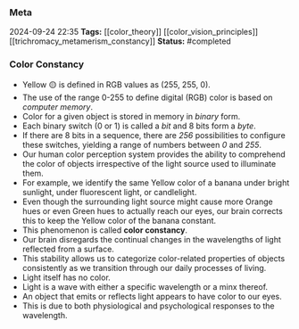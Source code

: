 ### Meta
2024-09-24 22:35
**Tags:** [[color_theory]] [[color_vision_principles]] [[trichromacy_metamerism_constancy]]
**Status:** #completed  

### Color Constancy
- Yellow 🟡 is defined in RGB values as (255, 255, 0).
- The use of the range 0-255 to define digital (RGB) color is based on *computer memory*.
- Color for a given object is stored in memory in *binary* form.
- Each binary switch (0 or 1) is called a *bit* and 8 bits form a *byte*.
- If there are 8 bits in a sequence, there are *256* possibilities to configure these switches, yielding a range of numbers between *0* and *255*.
- Our human color perception system provides the ability to comprehend the color of objects irrespective of the light source used to illuminate them.
- For example, we identify the same Yellow color of a banana under bright sunlight, under fluorescent light, or candlelight.
- Even though the surrounding light source might cause more Orange hues or even Green hues to actually reach our eyes, our brain corrects this to keep the Yellow color of the banana constant.
- This phenomenon is called **color constancy**.
- Our brain disregards the continual changes in the wavelengths of light reflected from a surface.
- This stability allows us to categorize color-related properties of objects consistently as we transition through our daily processes of living.
- Light itself has no color.
- Light is a wave with either a specific wavelength or a minx thereof.
- An object that emits or reflects light appears to have color to our eyes.
- This is due to both physiological and psychological responses to the wavelength.